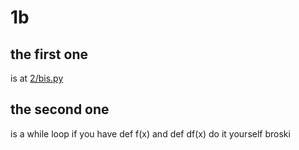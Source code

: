 # 1b

## the first one

is at [2/bis.py](../../2/bis.py)

## the second one

is a while loop if you have def f(x) and def df(x) do it yourself broski
